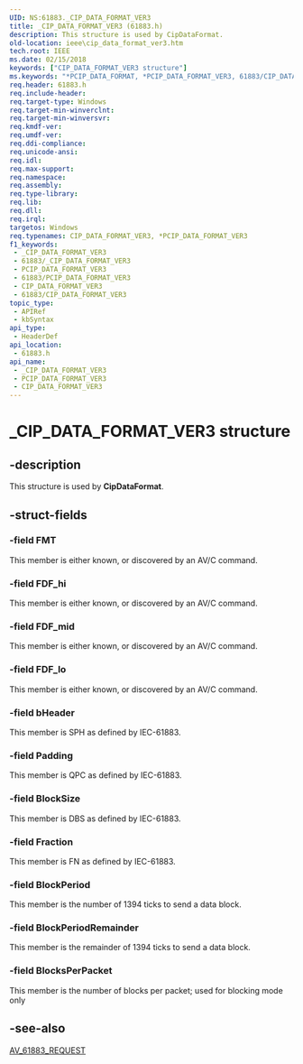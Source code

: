 ```yaml
---
UID: NS:61883._CIP_DATA_FORMAT_VER3
title: _CIP_DATA_FORMAT_VER3 (61883.h)
description: This structure is used by CipDataFormat.
old-location: ieee\cip_data_format_ver3.htm
tech.root: IEEE
ms.date: 02/15/2018
keywords: ["CIP_DATA_FORMAT_VER3 structure"]
ms.keywords: "*PCIP_DATA_FORMAT, *PCIP_DATA_FORMAT_VER3, 61883/CIP_DATA_FORMAT_VER3, 61883/PCIP_DATA_FORMAT_VER3, CIP_DATA_FORMAT, CIP_DATA_FORMAT_VER3, CIP_DATA_FORMAT_VER3 structure [Buses], IEEE.cip_data_format_ver3, PCIP_DATA_FORMAT_VER3, PCIP_DATA_FORMAT_VER3 structure pointer [Buses], _CIP_DATA_FORMAT_VER3"
req.header: 61883.h
req.include-header: 
req.target-type: Windows
req.target-min-winverclnt: 
req.target-min-winversvr: 
req.kmdf-ver: 
req.umdf-ver: 
req.ddi-compliance: 
req.unicode-ansi: 
req.idl: 
req.max-support: 
req.namespace: 
req.assembly: 
req.type-library: 
req.lib: 
req.dll: 
req.irql: 
targetos: Windows
req.typenames: CIP_DATA_FORMAT_VER3, *PCIP_DATA_FORMAT_VER3
f1_keywords:
 - _CIP_DATA_FORMAT_VER3
 - 61883/_CIP_DATA_FORMAT_VER3
 - PCIP_DATA_FORMAT_VER3
 - 61883/PCIP_DATA_FORMAT_VER3
 - CIP_DATA_FORMAT_VER3
 - 61883/CIP_DATA_FORMAT_VER3
topic_type:
 - APIRef
 - kbSyntax
api_type:
 - HeaderDef
api_location:
 - 61883.h
api_name:
 - _CIP_DATA_FORMAT_VER3
 - PCIP_DATA_FORMAT_VER3
 - CIP_DATA_FORMAT_VER3
---
```


# _CIP_DATA_FORMAT_VER3 structure


## -description

This structure is used by  	<b>CipDataFormat</b>.

## -struct-fields

### -field FMT

This member is either known, or discovered by an AV/C command.

### -field FDF_hi

This member is either known, or discovered by an AV/C command.

### -field FDF_mid

This member is either known, or discovered by an AV/C command.

### -field FDF_lo

This member is either known, or discovered by an AV/C command.

### -field bHeader

This member is SPH as defined by IEC-61883.

### -field Padding

This member is QPC as defined by IEC-61883.

### -field BlockSize

This member is DBS as defined by IEC-61883.

### -field Fraction

This member is FN as defined by IEC-61883.

### -field BlockPeriod

This member is the number of 1394 ticks to send a data block.

### -field BlockPeriodRemainder

This member is the remainder of 1394 ticks to send a data block.

### -field BlocksPerPacket

This member is the number of blocks per packet; used for blocking mode only

## -see-also

<a href="/windows-hardware/drivers/ddi/61883/ns-61883-_av_61883_request">AV_61883_REQUEST</a>

